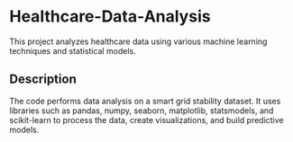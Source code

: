# Healthcare-Data-Analysis

This project analyzes healthcare data using various machine learning techniques and statistical models.

## Description

The code performs data analysis on a smart grid stability dataset. It uses libraries such as pandas, numpy, seaborn, matplotlib, statsmodels, and scikit-learn to process the data, create visualizations, and build predictive models.
